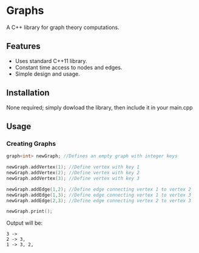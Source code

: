 # Graphs

A C++ library for graph theory computations.

## Features
* Uses standard C++11 library.
* Constant time access to nodes and edges.
* Simple design and usage.

## Installation
None required; simply dowload the library, then include it in your main.cpp

## Usage
### Creating Graphs

```c++
graph<int> newGraph; //Defines an empty graph with integer keys

newGraph.addVertex(1); //Define vertex with key 1
newGraph.addVertex(2); //Define vertex with key 2
newGraph.addVertex(3); //Define vertex with key 3

newGraph.addEdge(1,2); //Define edge connecting vertex 1 to vertex 2
newGraph.addEdge(1,3); //Define edge connecting vertex 1 to vertex 3
newGraph.addEdge(2,3); //Define edge connecting vertex 2 to vertex 3

newGraph.print();
```

Output will be:
```console
3 -> 
2 -> 3, 
1 -> 3, 2, 
```
